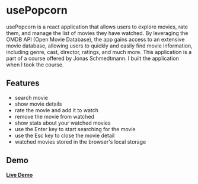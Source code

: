 # usePopcorn

usePopcorn is a react application that allows users to explore movies, rate them, and manage the list of movies they have watched. By leveraging the OMDB API (Open Movie Database), the app gains access to an extensive movie database, allowing users to quickly and easily find movie information, including genre, cast, director, ratings, and much more.
This application is a part of a course offered by Jonas Schmedtmann. I built the application when I took the course.

## Features

- search movie
- show movie details
- rate the movie and add it to watch
- remove the movie from watched
- show stats about your watched movies
- use the Enter key to start searching for the movie
- use the Esc key to close the movie detail
- watched movies stored in the browser's local storage

## Demo

**[Live Demo](https://usepopcorn-seven-sigma.vercel.app/)**
